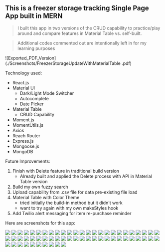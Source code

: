 ## This is a freezer storage tracking Single Page App built in MERN

> I built this app in two versions of the CRUD capability to practice/play around and compare features in Material Table vs. self-built.

> Additional codes commented out are intentionally left in for my learning purposes


![Exported_PDF_Version](./Screenshots/FreezerStorageUpdateWithMaterialTable .pdf)


Technology used:

- React.js
- Material UI
  - Dark/Light Mode Switcher
  - Autocomplete
  - Date Picker
- Material Table
  - CRUD Capability
- Moment.js
- MomentUtils.js
- Axios
- Reach Router
- Express.js
- Mongoose.js
- MongoDB

Future Improvements:

1. Finish with Delete feature in traditional build version
   - Already built and applied the Delete process with API in Material Table version
1. Build my own fuzzy search
1. Upload capability from .csv file for data pre-existing file load
1. Material Table with Color Theme
   - tried initially the build-in method but it didn't work
   - want to try again with my own makeStyles hook
1. Add Twilio alert messaging for item re-purchase reminder

Here are screenshots for this app:

![](Screenshots/Freeze-or-Spoil_01.png)
![](Screenshots/Freeze-or-Spoil_02.png)
![](Screenshots/Freeze-or-Spoil_03.png)
![](Screenshots/Freeze-or-Spoil_04.png)
![](Screenshots/Freeze-or-Spoil_05.png)
![](Screenshots/Freeze-or-Spoil_06.png)
![](Screenshots/Freeze-or-Spoil_07.png)
![](Screenshots/Freeze-or-Spoil_08.png)
![](Screenshots/Freeze-or-Spoil_09.png)
![](Screenshots/Freeze-or-Spoil_10.png)
![](Screenshots/Freeze-or-Spoil_11.png)
![](Screenshots/Freeze-or-Spoil_12.png)
![](Screenshots/Freeze-or-Spoil_13.png)
![](Screenshots/Freeze-or-Spoil_14.png)
![](Screenshots/Freeze-or-Spoil_15.png)
![](Screenshots/Freeze-or-Spoil_16.png)
![](Screenshots/Freeze-or-Spoil_17.png)
![](Screenshots/Freeze-or-Spoil_18.png)
![](Screenshots/Freeze-or-Spoil_19.png)
![](Screenshots/Freeze-or-Spoil_20.png)
![](Screenshots/Freeze-or-Spoil_21.png)
![](Screenshots/Freeze-or-Spoil_22.png)
![](Screenshots/Freeze-or-Spoil_23.png)
![](Screenshots/Freeze-or-Spoil_24.png)
![](Screenshots/Freeze-or-Spoil_25.png)
![](Screenshots/Freeze-or-Spoil_26.png)
![](Screenshots/Freeze-or-Spoil_27.png)
![](Screenshots/Freeze-or-Spoil_28.png)
![](Screenshots/Freeze-or-Spoil_29.png)
![](Screenshots/Freeze-or-Spoil_30.png)
![](Screenshots/Freeze-or-Spoil_31.png)
![](Screenshots/Freeze-or-Spoil_32.png)
![](Screenshots/Freeze-or-Spoil_33.png)
![](Screenshots/Freeze-or-Spoil_34.png)
![](Screenshots/Freeze-or-Spoil_35.png)
![](Screenshots/Freeze-or-Spoil_36.png)
![](Screenshots/Freeze-or-Spoil_37.png)
![](Screenshots/Freeze-or-Spoil_38.png)
![](Screenshots/Freeze-or-Spoil_39.png)
![](Screenshots/Freeze-or-Spoil_40.png)
![](Screenshots/Freeze-or-Spoil_41.png)
![](Screenshots/Freeze-or-Spoil_42.png)
![](Screenshots/Freeze-or-Spoil_43.png)
![](Screenshots/Freeze-or-Spoil_44.png)
![](Screenshots/Freeze-or-Spoil_45.png)
![](Screenshots/Freeze-or-Spoil_46.png)
![](Screenshots/Freeze-or-Spoil_47.png)
![](Screenshots/Freeze-or-Spoil_48.png)
![](Screenshots/Freeze-or-Spoil_49.png)
![](Screenshots/Freeze-or-Spoil_50.png)
![](Screenshots/Freeze-or-Spoil_51.png)
![](Screenshots/Freeze-or-Spoil_52.png)
![](Screenshots/Freeze-or-Spoil_53.png)
![](Screenshots/Freeze-or-Spoil_54.png)
![](Screenshots/Freeze-or-Spoil_55.png)
![](Screenshots/Freeze-or-Spoil_56.png)
![](Screenshots/Freeze-or-Spoil_57.png)
![](Screenshots/Freeze-or-Spoil_58.png)
![](Screenshots/Freeze-or-Spoil_59.png)
![](Screenshots/Freeze-or-Spoil_60.png)


